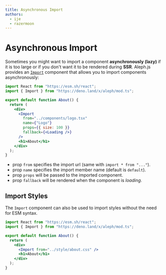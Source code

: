 ```yaml
---
title: Asynchronous Import
authors:
  - ije
  - razermoon
---
```


# Asynchronous Import

Sometimes you might want to import a component **asynchronously (lazy)** if it is too large or if you don't want it to be rendered during **SSR**. Aleph.js provides an [`Import`](/docs/api-reference/mod.ts#import) component that allows you to import components asynchronously:

```jsx
import React from "https://esm.sh/react";
import { Import } from "https://deno.land/x/aleph/mod.ts";

export default function About() {
  return (
    <div>
      <Import
        from="../components/logo.tsx"
        name={"Logo"}
        props={{ size: 100 }}
        fallback={<Loading />}
      />
      <h1>About</h1>
    </div>
  );
}
```

- prop `from` specifies the import url (same with `import * from "..."`).
- prop `name` specifies the import member name (default is `default`).
- prop `props` will be passed to the imported component.
- prop `fallback` will be rendered when the component is _loading_.

## Import Styles

The `Import` component can also be used to import styles without the need for ESM syntax.

```jsx
import React from "https://esm.sh/react";
import { Import } from "https://deno.land/x/aleph/mod.ts";

export default function About() {
  return (
    <div>
      <Import from="../style/about.css" />
      <h1>About</h1>
    </div>
  );
}
```
